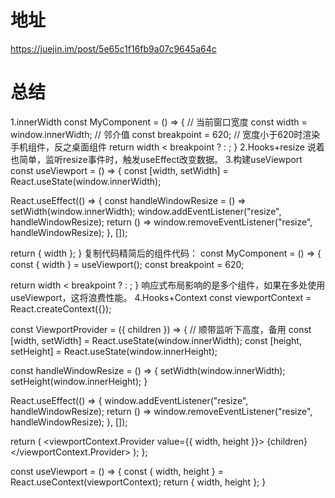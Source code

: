# 地址
https://juejin.im/post/5e65c1f16fb9a07c9645a64c
# 总结
1.innerWidth
const MyComponent = () => {
  // 当前窗口宽度
  const width = window.innerWidth;
  // 邻介值
  const breakpoint = 620;
  // 宽度小于620时渲染手机组件，反之桌面组件
  return width < breakpoint ? <MobileComponent /> : <DesktopComponent />;
}
2.Hooks+resize
说着也简单，监听resize事件时，触发useEffect改变数据。
3.构建useViewport
const useViewport = () => {
  const [width, setWidth] = React.useState(window.innerWidth);

  React.useEffect(() => {
    const handleWindowResize = () => setWidth(window.innerWidth);
    window.addEventListener("resize", handleWindowResize);
    return () => window.removeEventListener("resize", handleWindowResize);
  }, []);

  return { width };
}
复制代码精简后的组件代码：
const MyComponent = () => {
  const { width } = useViewport();
  const breakpoint = 620;

  return width < breakpoint ? <MobileComponent /> : <DesktopComponent />;
}
响应式布局影响的是多个组件，如果在多处使用useViewport，这将浪费性能。
4.Hooks+Context
const viewportContext = React.createContext({});

const ViewportProvider = ({ children }) => {
  // 顺带监听下高度，备用
  const [width, setWidth] = React.useState(window.innerWidth);
  const [height, setHeight] = React.useState(window.innerHeight);

  const handleWindowResize = () => {
    setWidth(window.innerWidth);
    setHeight(window.innerHeight);
  }

  React.useEffect(() => {
    window.addEventListener("resize", handleWindowResize);
    return () => window.removeEventListener("resize", handleWindowResize);
  }, []);

  return (
    <viewportContext.Provider value={{ width, height }}>
      {children}
    </viewportContext.Provider>
  );
};

const useViewport = () => {
  const { width, height } = React.useContext(viewportContext);
  return { width, height };
}